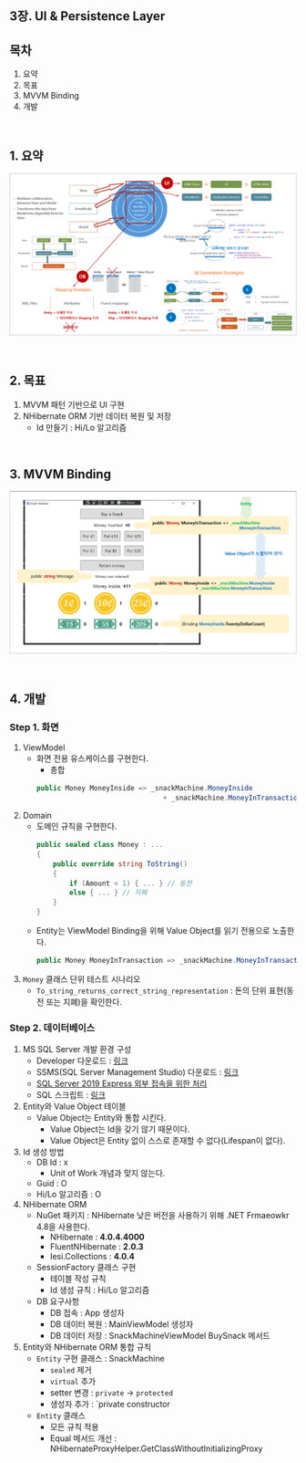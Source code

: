 ## 3장. UI & Persistence Layer

## 목차
1. 요약
1. 목표
1. MVVM Binding
1. 개발

<br/>

## 1. 요약
![](./Ch03_Summary.png)

<br/>

## 2. 목표
1. MVVM 패턴 기반으로 UI 구현
1. NHibernate ORM 기반 데이터 복원 및 저장
   - Id 만들기 : Hi/Lo 알고리즘

<br/>

## 3. MVVM Binding
![](./Ch03_Step1_Binding.png)

<br/>

## 4. 개발

### Step 1. 화면
1. ViewModel
   - 화면 전용 유스케이스를 구현한다.
     - 총합
     ```cs
     public Money MoneyInside => _snackMachine.MoneyInside 
                                    + _snackMachine.MoneyInTransaction;
     ```
1. Domain
   - 도메인 규칙을 구현한다.
     ```cs
     public sealed class Money : ...
     { 
         public override string ToString()
         {
             if (Amount < 1) { ... } // 동전
             else { ... } // 지폐
         }
     }
     ```
   - Entity는 ViewModel Binding을 위해 Value Object를 읽기 전용으로 노출한다.
     ```cs
     public Money MoneyInTransaction => _snackMachine.MoneyInTransaction;
     ```
1. `Money` 클래스 단위 테스트 시나리오
   - `To_string_returns_correct_string_representation` : 돈의 단위 표현(동전 또는 지폐)을 확인한다.

### Step 2. 데이터베이스
1. MS SQL Server 개발 환경 구성
   - Developer 다운로드 : [링크](https://www.microsoft.com/ko-kr/sql-server/sql-server-downloads)
   - SSMS(SQL Server Management Studio) 다운로드 : [링크](https://docs.microsoft.com/ko-kr/sql/ssms/download-sql-server-management-studio-ssms?view=sql-server-ver15)
   - [SQL Server 2019 Express 외부 접속을 위한 처리](https://www.098.co.kr/sql-server-2019-express-%EC%99%B8%EB%B6%80-%EC%A0%91%EC%86%8D%EC%9D%84-%EC%9C%84%ED%95%9C-%EC%B2%98%EB%A6%AC/)
   - SQL 스크립트 : [링크](./DbCreationScript.md)
1. Entity와 Value Object 테이블
   - Value Object는 Entity와 통합 시킨다.
     - Value Object는 Id을 갖기 않기 때문이다.
     - Value Object은 Entity 없이 스스로 존재할 수 없다(Lifespan이 없다).
1. Id 생성 방법
   - DB Id : x
     - Unit of Work 개념과 맞지 않는다.
   - Guid : O
   - Hi/Lo 알고리즘 : O
1. NHibernate ORM
   - NuGet 패키지 : NHibernate 낮은 버전을 사용하기 위해 .NET Frmaeowkr 4.8을 사용한다.
     - NHibernate : **4.0.4.4000**
     - FluentNHibernate : **2.0.3**
     - Iesi.Collections : **4.0.4**
   - SessionFactory 클래스 구현
     - 테이블 작성 규칙
     - Id 생성 규칙 : Hi/Lo 알고리즘
   - DB 요구사항
     - DB 접속 : App 생성자
     - DB 데이터 복원 : MainViewModel 생성자
     - DB 데이터 저장 : SnackMachineViewModel BuySnack 메서드
1. Entity와 NHibernate ORM 통합 규칙
   - `Entity` 구현 클래스 : SnackMachine
     - `sealed` 제거
     - `virtual` 추가
     - setter 변경 : `private` -> `protected`
     - 생성자 추가 : `private constructor
   - `Entity` 클래스
     - 모든 규칙 적용 
     - Equal 메서드 개선 : NHibernateProxyHelper.GetClassWithoutInitializingProxy
